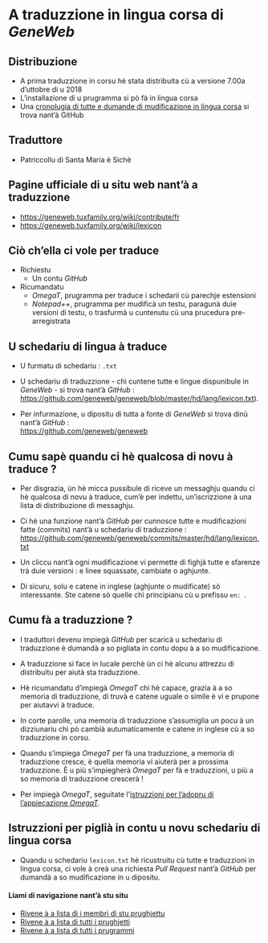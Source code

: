 # A traduzzione in lingua corsa di _GeneWeb_

## Distribuzione
- A prima traduzzione in corsu hè stata distribuita cù a versione 7.00a d’uttobre di u 2018
- L’installazione di u prugramma si pò fà in lingua corsa
- Una [cronolugia di tutte e dumande di mudificazione in lingua corsa](https://github.com/geneweb/geneweb/pulls?q=is%3Apr+corsican) si trova nant’à GitHub

## Traduttore
- Patriccollu di Santa Maria è Sichè

## Pagine ufficiale di u situ web nant’à a traduzzione
- https://geneweb.tuxfamily.org/wiki/contribute/fr
- https://geneweb.tuxfamily.org/wiki/lexicon

## Ciò ch’ella ci vole per traduce
- Richiestu
  - Un contu _GitHub_
- Ricumandatu
  - _OmegaT_, prugramma per traduce i schedarii cù parechje estensioni
  - _Notepad++_, prugramma per mudificà un testu, paragunà duie versioni di testu, o trasfurmà u cuntenutu cù una prucedura pre-arregistrata

## U schedariu di lingua à traduce

- U furmatu di schedariu : `.txt`

- U schedariu di traduzzione - chì cuntene tutte e lingue dispunibule in _GeneWeb_ - si trova nant’à _GitHub_ :  
  https://github.com/geneweb/geneweb/blob/master/hd/lang/lexicon.txt).

- Per infurmazione, u dipositu di tutta a fonte di _GeneWeb_ si trova dinù nant’à _GitHub_ :  
  https://github.com/geneweb/geneweb

## Cumu sapè quandu ci hè qualcosa di novu à traduce ?

- Per disgrazia, ùn hè micca pussibule di riceve un messaghju quandu ci hè qualcosa di novu à traduce, cum’è per indettu, un’iscrizzione à una lista di distribuzione di messaghju.  

- Ci hè una funzione nant’à _GitHub_ per cunnosce tutte e mudificazioni fatte (commits) nant’à u schedariu di traduzzione :  
  https://github.com/geneweb/geneweb/commits/master/hd/lang/lexicon.txt
  
- Un cliccu nant’à ogni mudificazione vi permette di fighjà tutte e sfarenze trà duie versioni : e linee squassate, cambiate o aghjunte.

- Di sicuru, solu e catene in inglese (aghjunte o mudificate) sò interessante. Ste catene sò quelle chì principianu cù u prefissu `en: `.

## Cumu fà a traduzzione ?

- I traduttori devenu impiegà _GitHub_ per scaricà u schedariu di traduzzione è dumandà a so pigliata in contu dopu à a so mudificazione.

- A traduzzione si face in lucale perchè ùn ci hè alcunu attrezzu di distribuitu per aiutà sta traduzzione.

- Hè ricumandatu d’impiegà _OmegaT_ chì hè capace, grazia à a so memoria di traduzzione, di truvà e catene uguale o simile è vi e prupone per aiutavvi à traduce.

- In corte parolle, una memoria di traduzzione s’assumiglia un pocu à un dizziunariu chì pò cambià autumaticamente e catene in inglese cù a so traduzzione in corsu.

- Quandu s’impiega _OmegaT_ per fà una traduzzione, a memoria di traduzzione cresce, è quella memoria vi aiuterà per a prossima traduzzione. È u più s’impiegherà _OmegaT_ per fà e traduzzioni, u più a so memoria di traduzzione crescerà !

- Per impiegà _OmegaT_, seguitate l’[istruzzioni per l’adopru di l’appiecazione _OmegaT_](OmegaT.md).

## Istruzzioni per piglià in contu u novu schedariu di lingua corsa

- Quandu u schedariu `lexicon.txt` hè ricustruitu cù tutte e traduzzioni in lingua corsa, ci vole à creà una richiesta _Pull Request_ nant’à _GitHub_ per dumandà a so mudificazione in u dipositu.

#### Liami di navigazione nant’à stu situ
- [Rivene à a lista di i membri di stu prughjettu](./)
- [Rivene à a lista di tutti i prughjetti](../)
- [Rivene à a lista di tutti i prugrammi](../../../../#readme)
